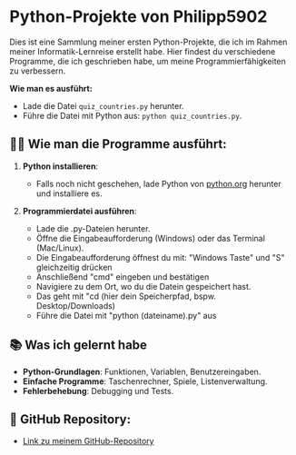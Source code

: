 # Python-Projekte von Philipp5902

Dies ist eine Sammlung meiner ersten Python-Projekte, die ich im Rahmen meiner Informatik-Lernreise erstellt habe. Hier findest du verschiedene Programme, die ich geschrieben habe, um meine Programmierfähigkeiten zu verbessern.

**Wie man es ausführt:**
- Lade die Datei `quiz_countries.py` herunter.
- Führe die Datei mit Python aus: `python quiz_countries.py`.

## 🧑‍💻 Wie man die Programme ausführt:

1. **Python installieren**:
   - Falls noch nicht geschehen, lade Python von [python.org](https://www.python.org/downloads/) herunter und installiere es.
   
2. **Programmierdatei ausführen**:
   - Lade die .py-Dateien herunter.
   - Öffne die Eingabeaufforderung (Windows) oder das Terminal (Mac/Linux).
   - Die Eingabeaufforderung öffnest du mit: "Windows Taste" und "S" gleichzeitig drücken
   - Anschließend "cmd" eingeben und bestätigen
   - Navigiere zu dem Ort, wo du die Datein gespeichert hast.
   - Das geht mit "cd (hier dein Speicherpfad, bspw. Desktop/Downloads)
   - Führe die Datei mit "python (dateiname).py" aus

## 📚 Was ich gelernt habe

- **Python-Grundlagen**: Funktionen, Variablen, Benutzereingaben.
- **Einfache Programme**: Taschenrechner, Spiele, Listenverwaltung.
- **Fehlerbehebung**: Debugging und Tests.

## 🔗 GitHub Repository:

- [Link zu meinem GitHub-Repository](https://github.com/philipp5902/python_scripts_philipp5902)


